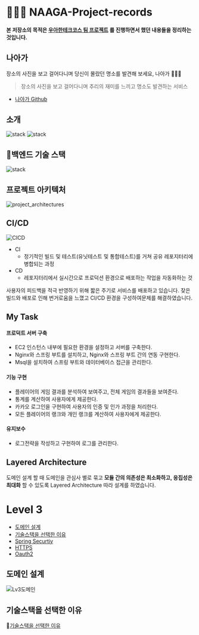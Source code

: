 # 🚶🏻‍♀️ NAAGA-Project-records
#### 본 저장소의 목적은 [우아한테크코스 팀 프로젝트](https://github.com/woowacourse-teams) 를 진행하면서 했던 내용들을 정리하는 것입니다.  

## 나아가 
장소의 사진을 보고 걸어다니며 당신이 몰랐던 명소를 발견해 보세요, 나아가 🚶🏻‍♀️

> 장소의 사진을 보고 걸어다니며 추리의 재미를 느끼고 명소도 발견하는 서비스

- [나아가 Github](https://github.com/woowacourse-teams/2023-naaga)

## 소개
![stack](images/image1.png)
![stack](images/image2.png)

## 백엔드 기술 스택
![stack](images/stack.png)

## 프로젝트 아키텍처
![project_architectures](images/project_architectures.png)
## CI/CD
![CICD](images/CICD.png)
- CI
    - 정기적인 빌드 및 테스트(유닛테스트 및 통합테스트)를 거쳐 공유 레포지터리에 병합되는 과정
- CD
    - 레포지터리에서 실시간으로 프로덕션 환경으로 배포하는 작업을 자동화하는 것     

사용자의 피드백을 적극 반영하기 위해 짧은 주기로 서비스를 배포하고 있습니다.
잦은 빌드와 배포로 인해 번거로움을 느꼈고 CI/CD 환경을 구성하여문제를 해결하였습니다.

## My Task
#### 프로덕트 서버 구축
- EC2 인스턴스 내부에 필요한 환경을 설정하고 서버를 구축한다.
- Nginx와 스프링 부트를 설치하고, Nginx와 스프링 부트 간의 연동 구현한다.
- Msql을 설치하여 스프링 부트와 데이터베이스 접근을 관리한다.

#### 기능 구현
- 플레이어의 게임 결과를 분석하여 보여주고, 전체 게임의 결과들을 보여준다.
- 통계를 계산하여 사용자에게 제공한다.
- 카카오 로그인을 구현하여 사용자의 인증 및 인가 과정을 처리한다.
- 모든 플레이어의 랭크와 개인 랭크를 계산하여 사용자에게 제공한다.

#### 유지보수
- 로그전략을 작성하고 구현하여 로그를 관리한다.

## Layered Architecture
도메인 설계 할 때 도메인을 관심사 별로 묶고 **모듈 간의 의존성은 최소화하고, 응집성은 최대화** 할 수 있도록 Layered Architecture 따라 설계를 하였습니다.



# Level 3
  * [도메인 설계](#도메인-설계)
  * [기술스택을 선택한 이유](#기술스택을-선택한-이유)
  * [Spring Securtiy](#spring-securtiy)
  * [HTTPS](#https)
  * [Oauth2](#oauth2)
  
    
## 도메인 설계
![Lv3도메인](images/Lv3_domain.png) 

## 기술스택을 선택한 이유

🤵[기술스택을 선택한 이유](TroubleShoot.md)


